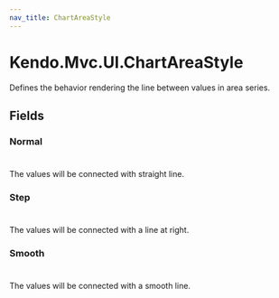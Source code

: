 ```yaml
---
nav_title: ChartAreaStyle
---
```


# Kendo.Mvc.UI.ChartAreaStyle
Defines the behavior rendering the line between values in area series.


## Fields


### Normal
#
The values will be connected with straight line.

### Step
#
The values will be connected with a line at right.

### Smooth
#
The values will be connected with a smooth line.




